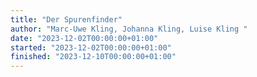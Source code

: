 ```yaml
---
title: "Der Spurenfinder"
author: "Marc-Uwe Kling, Johanna Kling, Luise Kling "
date: "2023-12-02T00:00:00+01:00"
started: "2023-12-02T00:00:00+01:00"
finished: "2023-12-10T00:00:00+01:00"
---
```

